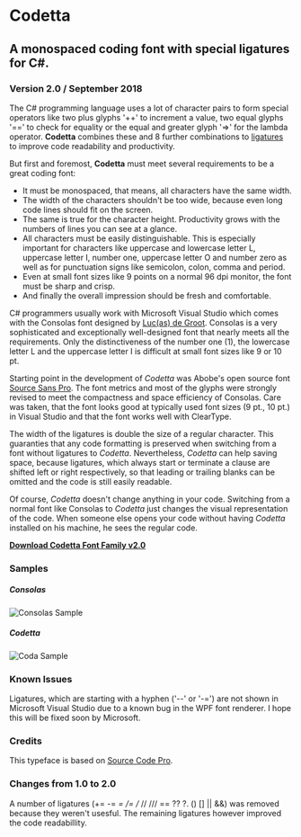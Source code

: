 # Codetta 
## A monospaced coding font with special ligatures for C#.
### Version 2.0 / September 2018

The C# programming language uses a lot of character pairs to form special operators like two plus glyphs '++' to increment a value, two equal glyphs '==' to check for equality or the equal and greater glyph '=>' for the lambda operator.
**Codetta** combines these and 8 further combinations to [ligatures](https://en.wikipedia.org/wiki/Typographic_ligature) to improve code readability and productivity.

But first and foremost, **Codetta** must meet several requirements to be a great coding font:
+ It must be monospaced, that means, all characters have the same width.
+ The width of the characters shouldn't be too wide, because even long code lines should fit on the screen.
+ The same is true for the character height. Productivity grows with the numbers of lines you can see at a glance. 
+ All characters must be easily distinguishable. This is especially important for characters like uppercase and lowercase letter L, uppercase letter I, number one, uppercase letter O and number zero as well as for punctuation signs like semicolon, colon, comma and period.
+ Even at small font sizes like 9 points on a normal 96 dpi monitor, the font must be sharp and crisp. 
+ And finally the overall impression should be fresh and comfortable.

C# programmers usually work with Microsoft Visual Studio which comes with the Consolas font designed by [Luc(as) de Groot](https://en.wikipedia.org/wiki/Luc(as)_de_Groot). Consolas is a very sophisticated and exceptionally well-designed font that nearly meets all the requirements. Only the distinctiveness of the number one (1), the lowercase letter L and the uppercase letter I is difficult at small font sizes like 9 or 10 pt.

Starting point in the development of *Codetta* was Abobe's open source font [Source Sans Pro](https://fonts.google.com/specimen/Source+Sans+Pro). The font metrics and most of the glyphs were strongly revised to meet the compactness and space efficiency of Consolas. Care was taken, that the font looks good at typically used font sizes (9 pt., 10 pt.) in Visual Studio and that the font works well with ClearType.

The width of the ligatures is double the size of a regular character. This guaranties that any code formatting is preserved when switching from a font without ligatures to *Codetta*. Nevertheless, *Codetta* can help saving space, because ligatures, which always start or terminate a clause are shifted left or right respectively, so that leading or trailing blanks can be omitted and the code is still easily readable.

Of course, *Codetta* doesn't change anything in your code. Switching from a normal font like Consolas to *Codetta* just changes the visual representation of the code. When someone else opens your code without having *Codetta* installed on his machine, he sees the regular code. 

[**Download Codetta Font Family v2.0**](https://github.com/proeller/Codetta/blob/master/release/Codetta_2.0.zip?raw=true)


### Samples

##### Consolas
![Consolas Sample](https://github.com/Proeller/Codetta/blob/master/doc/Consolas.png?raw=true)

 

##### Codetta
![Coda Sample](https://github.com/Proeller/Codetta/blob/master/doc/Codetta.png?raw=true)

### Known Issues
Ligatures, which are starting with a hyphen ('--' or '-=') are not shown in Microsoft Visual Studio due to a known bug in the WPF font renderer. I hope this will be fixed soon by Microsoft.

### Credits
This typeface is based on [Source Code Pro](https://github.com/adobe-fonts/source-code-pro).

### Changes from 1.0 to 2.0
A number of ligatures (+= -= *= /= /* // /// == ?? ?. () [] || &&) was removed because they weren't usesful. The remaining ligatures however improved the code readabillity.

